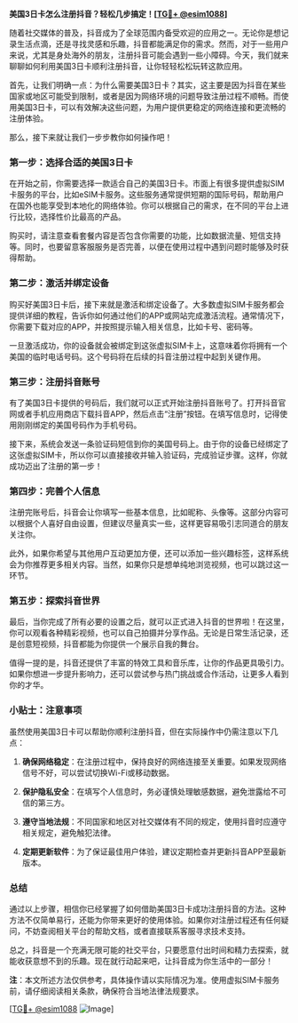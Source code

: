 **美国3日卡怎么注册抖音？轻松几步搞定！[[TG💪+ @esim1088](https://t.me/s/esim1088)]**

随着社交媒体的普及，抖音成为了全球范围内备受欢迎的应用之一。无论你是想记录生活点滴，还是寻找灵感和乐趣，抖音都能满足你的需求。然而，对于一些用户来说，尤其是身处海外的朋友，注册抖音可能会遇到一些小障碍。今天，我们就来聊聊如何利用美国3日卡顺利注册抖音，让你轻轻松松玩转这款应用。

首先，让我们明确一点：为什么需要美国3日卡？其实，这主要是因为抖音在某些国家或地区可能受到限制，或者是因为网络环境的问题导致注册过程不顺畅。而使用美国3日卡，可以有效解决这些问题，为用户提供更稳定的网络连接和更流畅的注册体验。

那么，接下来就让我们一步步教你如何操作吧！

### 第一步：选择合适的美国3日卡

在开始之前，你需要选择一款适合自己的美国3日卡。市面上有很多提供虚拟SIM卡服务的平台，比如eSIM卡服务。这些服务通常提供短期的国际号码，帮助用户在国外也能享受到本地化的网络体验。你可以根据自己的需求，在不同的平台上进行比较，选择性价比最高的产品。

购买时，请注意查看套餐内容是否包含你需要的功能，比如数据流量、短信支持等。同时，也要留意客服服务是否完善，以便在使用过程中遇到问题时能够及时获得帮助。

### 第二步：激活并绑定设备

购买好美国3日卡后，接下来就是激活和绑定设备了。大多数虚拟SIM卡服务都会提供详细的教程，告诉你如何通过他们的APP或网站完成激活流程。通常情况下，你需要下载对应的APP，并按照提示输入相关信息，比如卡号、密码等。

一旦激活成功，你的设备就会被绑定到这张虚拟SIM卡上，这意味着你将拥有一个美国的临时电话号码。这个号码将在后续的抖音注册过程中起到关键作用。

### 第三步：注册抖音账号

有了美国3日卡提供的号码后，我们就可以正式开始注册抖音账号了。打开抖音官网或者手机应用商店下载抖音APP，然后点击“注册”按钮。在填写信息时，记得使用刚刚绑定的美国号码作为手机号码。

接下来，系统会发送一条验证码短信到你的美国号码上。由于你的设备已经绑定了这张虚拟SIM卡，所以你可以直接接收并输入验证码，完成验证步骤。这样，你就成功迈出了注册的第一步！

### 第四步：完善个人信息

注册完账号后，抖音会让你填写一些基本信息，比如昵称、头像等。这部分内容可以根据个人喜好自由设置，但建议尽量真实一些，这样更容易吸引志同道合的朋友关注你。

此外，如果你希望与其他用户互动更加方便，还可以添加一些兴趣标签，这样系统会为你推荐更多相关内容。当然，如果你只是想单纯地浏览视频，也可以跳过这一环节。

### 第五步：探索抖音世界

最后，当你完成了所有必要的设置之后，就可以正式进入抖音的世界啦！在这里，你可以观看各种精彩视频，也可以自己拍摄并分享作品。无论是日常生活记录，还是创意短视频，抖音都能为你提供一个展示自我的舞台。

值得一提的是，抖音还提供了丰富的特效工具和音乐库，让你的作品更具吸引力。如果你想进一步提升影响力，还可以尝试参与热门挑战或合作活动，让更多人看到你的才华。

### 小贴士：注意事项

虽然使用美国3日卡可以帮助你顺利注册抖音，但在实际操作中仍需注意以下几点：

1. **确保网络稳定**：在注册过程中，保持良好的网络连接至关重要。如果发现网络信号不好，可以尝试切换Wi-Fi或移动数据。
   
2. **保护隐私安全**：在填写个人信息时，务必谨慎处理敏感数据，避免泄露给不可信的第三方。

3. **遵守当地法规**：不同国家和地区对社交媒体有不同的规定，使用抖音时应遵守相关规定，避免触犯法律。

4. **定期更新软件**：为了保证最佳用户体验，建议定期检查并更新抖音APP至最新版本。

### 总结

通过以上步骤，相信你已经掌握了如何借助美国3日卡成功注册抖音的方法。这种方法不仅简单易行，还能为你带来更好的使用体验。如果你对注册过程还有任何疑问，不妨查阅相关平台的帮助文档，或者直接联系客服寻求技术支持。

总之，抖音是一个充满无限可能的社交平台，只要愿意付出时间和精力去探索，就能收获意想不到的乐趣。现在就行动起来吧，让抖音成为你生活中的一部分！

**注**：本文所述方法仅供参考，具体操作请以实际情况为准。使用虚拟SIM卡服务前，请仔细阅读相关条款，确保符合当地法律法规要求。

[[TG💪+ @esim1088](https://t.me/s/esim1088) ![Image](https://i.postimg.cc/4NQfJmqS/Snipaste-2025-05-13-00-14-12.png)]